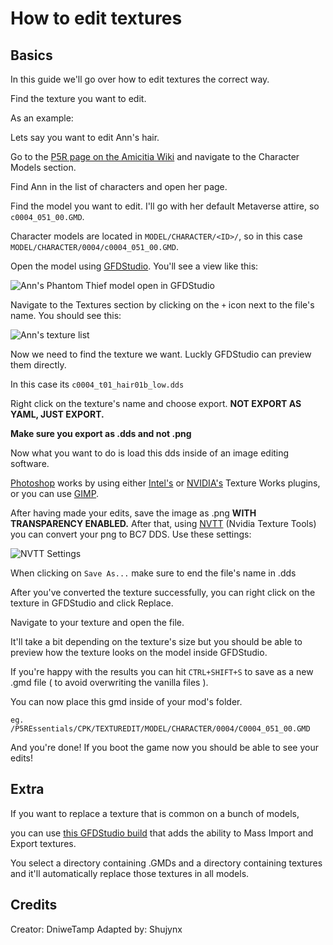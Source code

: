 # How to edit textures

## Basics

In this guide we'll go over how to edit textures the correct way.

Find the texture you want to edit.

As an example: 

Lets say you want to edit Ann's hair.

Go to the [P5R page on the Amicitia Wiki](https://amicitia.miraheze.org/wiki/Persona_5_Royal) and navigate to the Character Models section.

Find Ann in the list of characters and open her page.

Find the model you want to edit. I'll go with her default Metaverse attire, so `c0004_051_00.GMD`.

Character models are located in `MODEL/CHARACTER/<ID>/`, 
so in this case `MODEL/CHARACTER/0004/c0004_051_00.GMD`.

Open the model using [GFDStudio](https://github.com/tge-was-taken/GFD-Studio/releases).
You'll see a view like this:

![Ann's Phantom Thief model open in GFDStudio](https://media.discordapp.net/attachments/971702583964082206/1049024069439336488/image.png?width=891&height=635)

Navigate to the Textures section by clicking on the `+` icon next to the file's name.
You should see this:

![Ann's texture list](https://media.discordapp.net/attachments/971702583964082206/1049024472176406578/image.png)

Now we need to find the texture we want. Luckly GFDStudio can preview them directly.

In this case its `c0004_t01_hair01b_low.dds`

Right click on the texture's name and choose export. **NOT EXPORT AS YAML, JUST EXPORT.**

**Make sure you export as .dds and not .png**

Now what you want to do is load this dds inside of an image editing software.

[Photoshop](https://www.adobe.com/products/photoshop.html) works by using either [Intel's](http://gametechdev.github.io/Intel-Texture-Works-Plugin/) or [NVIDIA's](https://developer.nvidia.com/designworks/texture-tools-for-photoshop/secure/2021.2.0/NVIDIA_Texture_Tools_for_Adobe_Photoshop_2021.2.0.exe) Texture Works plugins,
or you can use [GIMP](https://www.gimp.org/).

After having made your edits, save the image as .png **WITH TRANSPARENCY ENABLED.**
After that, using [NVTT](https://developer.nvidia.com/designworks/texture-tools-for-photoshop/secure/2021.2.0/NVIDIA_Texture_Tools_2021.2.0.exe) (Nvidia Texture Tools) you can convert your png to BC7 DDS.
Use these settings:

![NVTT Settings](https://media.discordapp.net/attachments/971702583964082206/1049029910116704358/image.png?width=319&height=634)

When clicking on `Save As...` make sure to end the file's name in .dds

After you've converted the texture successfully, you can right click on the texture in GFDStudio and click Replace.

Navigate to your texture and open the file.

It'll take a bit depending on the texture's size but you should be able to preview how the texture looks on the model inside GFDStudio.

If you're happy with the results you can hit `CTRL+SHIFT+S` to save as a new .gmd file ( to avoid overwriting the vanilla files ).

You can now place this gmd inside of your mod's folder.

`eg. /P5REssentials/CPK/TEXTUREDIT/MODEL/CHARACTER/0004/C0004_051_00.GMD`

And you're done! If you boot the game now you should be able to see your edits!
## Extra
If you want to replace a texture that is common on a bunch of models,

you can use [this GFDStudio build](https://github.com/DeathChaos25/GFD-Studio/releases/tag/0.6.5) that adds the ability to Mass Import and Export textures.

You select a directory containing .GMDs and a directory containing textures and it'll automatically replace those textures in all models.
## Credits
Creator: DniweTamp
Adapted by: Shujynx
